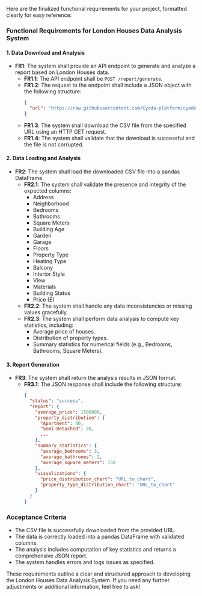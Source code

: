 Here are the finalized functional requirements for your project, formatted clearly for easy reference:

### Functional Requirements for London Houses Data Analysis System

#### 1. Data Download and Analysis
- **FR1**: The system shall provide an API endpoint to generate and analyze a report based on London Houses data.
  - **FR1.1**: The API endpoint shall be `POST /report/generate`.
  - **FR1.2**: The request to the endpoint shall include a JSON object with the following structure:
    ```json
    {
      "url": "https://raw.githubusercontent.com/Cyoda-platform/cyoda-ai/refs/heads/ai-2.x/data/test-inputs/v1/connections/london_houses.csv"
    }
    ```
  - **FR1.3**: The system shall download the CSV file from the specified URL using an HTTP GET request.
  - **FR1.4**: The system shall validate that the download is successful and the file is not corrupted.

#### 2. Data Loading and Analysis
- **FR2**: The system shall load the downloaded CSV file into a pandas DataFrame.
  - **FR2.1**: The system shall validate the presence and integrity of the expected columns: 
    - Address
    - Neighborhood
    - Bedrooms
    - Bathrooms
    - Square Meters
    - Building Age
    - Garden
    - Garage
    - Floors
    - Property Type
    - Heating Type
    - Balcony
    - Interior Style
    - View
    - Materials
    - Building Status
    - Price (£)
  - **FR2.2**: The system shall handle any data inconsistencies or missing values gracefully.
  - **FR2.3**: The system shall perform data analysis to compute key statistics, including:
    - Average price of houses.
    - Distribution of property types.
    - Summary statistics for numerical fields (e.g., Bedrooms, Bathrooms, Square Meters).

#### 3. Report Generation
- **FR3**: The system shall return the analysis results in JSON format.
  - **FR3.1**: The JSON response shall include the following structure:
    ```json
    {
      "status": "success",
      "report": {
        "average_price": 1500000,
        "property_distribution": {
          "Apartment": 40,
          "Semi-Detached": 30,
          ...
        },
        "summary_statistics": {
          "average_bedrooms": 3,
          "average_bathrooms": 2,
          "average_square_meters": 150
        },
        "visualizations": {
          "price_distribution_chart": "URL_to_chart",
          "property_type_distribution_chart": "URL_to_chart"
        }
      }
    }
    ```

### Acceptance Criteria
- The CSV file is successfully downloaded from the provided URL.
- The data is correctly loaded into a pandas DataFrame with validated columns.
- The analysis includes computation of key statistics and returns a comprehensive JSON report.
- The system handles errors and logs issues as specified.

These requirements outline a clear and structured approach to developing the London Houses Data Analysis System. If you need any further adjustments or additional information, feel free to ask!
